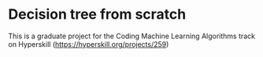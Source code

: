 # Decision tree from scratch

This is a graduate project for the Coding Machine Learning Algorithms track on Hyperskill (https://hyperskill.org/projects/259)
